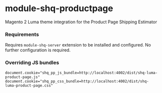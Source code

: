 # module-shq-productpage

Magento 2 Luma theme integration for the Product Page Shipping Estimator

### Requirements

Requires `module-shq-server` extension to be installed and configured. No further configuration is required.

### Overriding JS bundles

```
document.cookie="shq_pp_js_bundle=http://localhost:4002/dist/shq-luma-product-page.js"
document.cookie="shq_pp_css_bundle=http://localhost:4002/dist/shq-luma-product-page.css"
```
